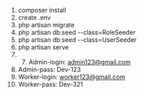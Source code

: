 1) composer install 
2) create .env 
3) php artisan migrate 
4) php artisan db:seed --class=RoleSeeder
5) php artisan db:seed --class=UserSeeder
6) php artisan serve
7) 7) Admin-login: admin123@gmail.com
8) Admin-pass:  Dev-123
9) Worker-login: worker123@gmail.com
10) Worker-pass: Dev-321
